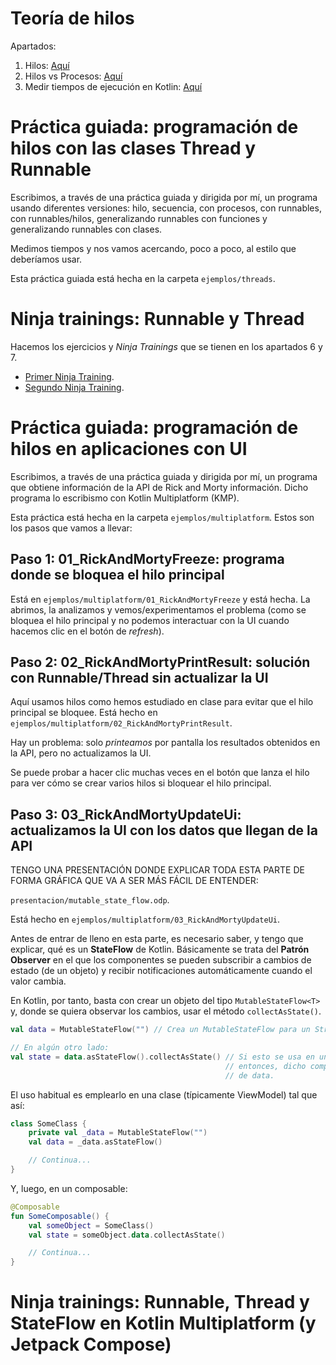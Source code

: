 # Teoría de hilos
Apartados:
1. Hilos: [Aquí](https://github.com/rgmf/psp/blob/main/ut/02_programacion_multihilo/apuntes/01_hilos.md)
2. Hilos vs Procesos: [Aquí](https://github.com/rgmf/psp/blob/main/ut/02_programacion_multihilo/apuntes/02_hilos_vs_procesos.md)
3. Medir tiempos de ejecución en Kotlin: [Aquí](https://github.com/rgmf/psp/blob/main/ut/02_programacion_multihilo/apuntes/03_medir_tiempos.md)

# Práctica guiada: programación de hilos con las clases Thread y Runnable
Escribimos, a través de una práctica guiada y dirigida por mí, un programa usando diferentes versiones: hilo, secuencia, con procesos, con runnables, con runnables/hilos, generalizando runnables con funciones y generalizando runnables con clases.

Medimos tiempos y nos vamos acercando, poco a poco, al estilo que deberíamos usar.

Esta práctica guiada está hecha en la carpeta `ejemplos/threads`.

# Ninja trainings: Runnable y Thread
Hacemos los ejercicios y *Ninja Trainings* que se tienen en los apartados 6 y 7.

- [Primer Ninja Training](https://github.com/rgmf/psp/blob/main/ut/02_programacion_multihilo/apuntes/06_ejercicio.md).
- [Segundo Ninja Training](https://github.com/rgmf/psp/blob/main/ut/02_programacion_multihilo/apuntes/07_ejercicio.md).

# Práctica guiada: programación de hilos en aplicaciones con UI
Escribimos, a través de una práctica guiada y dirigida por mí, un programa que obtiene información de la API de Rick and Morty información. Dicho programa lo escribismo con Kotlin Multiplatform (KMP).

Esta práctica está hecha en la carpeta `ejemplos/multiplatform`. Estos son los pasos que vamos a llevar:

## Paso 1: 01_RickAndMortyFreeze: programa donde se bloquea el hilo principal
Está en `ejemplos/multiplatform/01_RickAndMortyFreeze` y está hecha. La abrimos, la analizamos y vemos/experimentamos el problema (como se bloquea el hilo principal y no podemos interactuar con la UI cuando hacemos clic en el botón de *refresh*).

## Paso 2: 02_RickAndMortyPrintResult: solución con Runnable/Thread sin actualizar la UI
Aquí usamos hilos como hemos estudiado en clase para evitar que el hilo principal se bloquee. Está hecho en `ejemplos/multiplatform/02_RickAndMortyPrintResult`.

Hay un problema: solo *printeamos* por pantalla los resultados obtenidos en la API, pero no actualizamos la UI.

Se puede probar a hacer clic muchas veces en el botón que lanza el hilo para ver cómo se crear varios hilos si bloquear el hilo principal.

## Paso 3: 03_RickAndMortyUpdateUi: actualizamos la UI con los datos que llegan de la API
TENGO UNA PRESENTACIÓN DONDE EXPLICAR TODA ESTA PARTE DE FORMA GRÁFICA QUE VA A SER MÁS FÁCIL DE ENTENDER:

`presentacion/mutable_state_flow.odp`.

Está hecho en `ejemplos/multiplatform/03_RickAndMortyUpdateUi`.

Antes de entrar de lleno en esta parte, es necesario saber, y tengo que explicar, qué es un **StateFlow** de Kotlin. Básicamente se trata del **Patrón Observer** en el que los componentes se pueden subscribir a cambios de estado (de un objeto) y recibir notificaciones automáticamente cuando el valor cambia.

En Kotlin, por tanto, basta con crear un objeto del tipo `MutableStateFlow<T>` y, donde se quiera observar los cambios, usar el método `collectAsState()`.

```kotlin
val data = MutableStateFlow("") // Crea un MutableStateFlow para un String cuyo valor inicial es ""

// En algún otro lado:
val state = data.asStateFlow().collectAsState() // Si esto se usa en un Composable (sería lo normal en UI apps)
                                                // entonces, dicho composable se reconstruirá si cambia el valor
                                                // de data.
```

El uso habitual es emplearlo en una clase (típicamente ViewModel) tal que así:
```kotlin
class SomeClass {
    private val _data = MutableStateFlow("")
    val data = _data.asStateFlow()

    // Continua...
}
```

Y, luego, en un composable:
```kotlin
@Composable
fun SomeComposable() {
    val someObject = SomeClass()
    val state = someObject.data.collectAsState()

    // Continua...
}
```

# Ninja trainings: Runnable, Thread y StateFlow en Kotlin Multiplatform (y Jetpack Compose)
